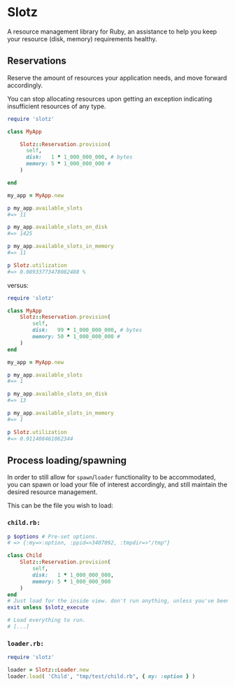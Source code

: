 # Slotz

A resource management library for Ruby, an assistance to help you keep your resource (disk, memory) 
requirements healthy.

## Reservations

Reserve the amount of resources your application needs, and move forward accordingly.

You can stop allocating resources upon getting an exception indicating insufficient resources
of any type.

```ruby
require 'slotz'

class MyApp

    Slotz::Reservation.provision( 
      self,
      disk:   1 * 1_000_000_000, # bytes
      memory: 5 * 1_000_000_000 #
    )

end

my_app = MyApp.new

p my_app.available_slots
#=> 11

p my_app.available_slots_on_disk
#=> 1425

p my_app.available_slots_in_memory
#=> 11

p Slotz.utilization
#=> 0.08933773478082488 %
```

versus:

```ruby
require 'slotz'

class MyApp
    Slotz::Reservation.provision( 
        self,
        disk:   99 * 1_000_000_000, # bytes
        memory: 50 * 1_000_000_000 #
    )
end

my_app = MyApp.new

p my_app.available_slots
#=> 1

p my_app.available_slots_on_disk
#=> 13

p my_app.available_slots_in_memory
#=> 1

p Slotz.utilization
#=> 0.911408461062344
```

## Process loading/spawning

In order to still allow for `spawn`/`loader` functionality to be accommodated, you can spawn or load
your file of interest accordingly, and still maintain the desired resource management.

This can be the file you wish to load:

### `child.rb:`

```ruby
p $options # Pre-set options.
# => {:my=>:option, :ppid=>3407092, :tmpdir=>"/tmp"}

class Child
    Slotz::Reservation.provision( 
        self,
        disk:   1 * 1_000_000_000,
        memory: 5 * 1_000_000_000
    )
end
# Just load for the inside view. don't run anything, unless you've been instructed to.
exit unless $slotz_execute

# Load everything to run. 
# [...]

```

### `loader.rb:`
```ruby
require 'slotz'

loader = Slotz::Loader.new
loader.load( 'Child', "tmp/test/child.rb", { my: :option } )
```
